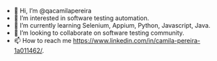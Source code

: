 - 👋 Hi, I’m @qacamilapereira
- 👀 I’m interested in software testing automation.
- 🌱 I’m currently learning Selenium, Appium, Python, Javascript, Java.
- 💞️ I’m looking to collaborate on software testing community.
- 📫 How to reach me https://www.linkedin.com/in/camila-pereira-1a011462/.

<!---
qacamilapereira/qacamilapereira is a ✨ special ✨ repository because its `README.md` (this file) appears on your GitHub profile.
You can click the Preview link to take a look at your changes.
--->
